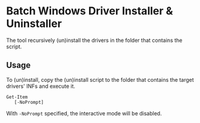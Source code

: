 # Batch Windows Driver Installer & Uninstaller

The tool recursively (un)install the drivers in the folder that contains the script.

## Usage

To (un)install, copy the (un)install script to the folder that contains the target drivers' INFs and execute it.

```
Get-Item
   [-NoPrompt]
```

With `-NoPrompt` specified, the interactive mode will be disabled.
